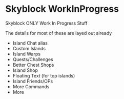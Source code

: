 # Skyblock WorkInProgress

Skyblock ONLY Work In Progress Stuff

The details for most of these are layed out already

- Island Chat alias
- Custom Islands
- Island Warps
- Quests/Challenges
- Better Chest Shops
- Island Shop
- Floating Text (for top islands)
- Island Friends/OPs
- More Commands
- More